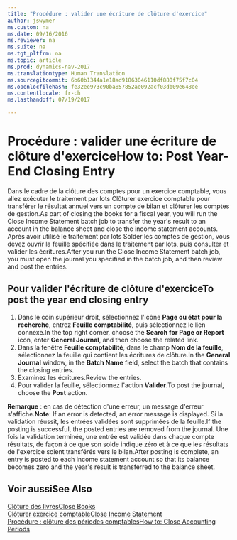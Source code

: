 ```yaml
---
title: "Procédure : valider une écriture de clôture d'exercice"
author: jswymer
ms.custom: na
ms.date: 09/16/2016
ms.reviewer: na
ms.suite: na
ms.tgt_pltfrm: na
ms.topic: article
ms.prod: dynamics-nav-2017
ms.translationtype: Human Translation
ms.sourcegitcommit: 6b60b1344a1e18ad91863046110df880f75f7c04
ms.openlocfilehash: fe32ee973c90ba857852ae092acf03db09e648ee
ms.contentlocale: fr-ch
ms.lasthandoff: 07/19/2017

---
```

# <a name="how-to-post-year-end-closing-entry"></a><span data-ttu-id="f0ed4-102">Procédure : valider une écriture de clôture d'exercice</span><span class="sxs-lookup"><span data-stu-id="f0ed4-102">How to: Post Year-End Closing Entry</span></span>
<span data-ttu-id="f0ed4-103">Dans le cadre de la clôture des comptes pour un exercice comptable, vous allez exécuter le traitement par lots Clôturer exercice comptable pour transférer le résultat annuel vers un compte de bilan et clôturer les comptes de gestion.</span><span class="sxs-lookup"><span data-stu-id="f0ed4-103">As part of closing the books for a fiscal year, you will run the Close Income Statement batch job to transfer the year's result to an account in the balance sheet and close the income statement accounts.</span></span> <span data-ttu-id="f0ed4-104">Après avoir utilisé le traitement par lots Solder les comptes de gestion, vous devez ouvrir la feuille spécifiée dans le traitement par lots, puis consulter et valider les écritures.</span><span class="sxs-lookup"><span data-stu-id="f0ed4-104">After you run the Close Income Statement batch job, you must open the journal you specified in the batch job, and then review and post the entries.</span></span>

## <a name="to-post-the-year-end-closing-entry"></a><span data-ttu-id="f0ed4-105">Pour valider l'écriture de clôture d'exercice</span><span class="sxs-lookup"><span data-stu-id="f0ed4-105">To post the year end closing entry</span></span>
1. <span data-ttu-id="f0ed4-106">Dans le coin supérieur droit, sélectionnez l'icône **Page ou état pour la recherche**, entrez **Feuille comptabilité**, puis sélectionnez le lien connexe.</span><span class="sxs-lookup"><span data-stu-id="f0ed4-106">In the top right corner, choose the **Search for Page or Report** icon, enter **General Journal**, and then choose the related link.</span></span>
2. <span data-ttu-id="f0ed4-107">Dans la fenêtre **Feuille comptabilité**, dans le champ **Nom de la feuille**, sélectionnez la feuille qui contient les écritures de clôture.</span><span class="sxs-lookup"><span data-stu-id="f0ed4-107">In the **General Journal** window, in the **Batch Name** field, select the batch that contains the closing entries.</span></span>
3. <span data-ttu-id="f0ed4-108">Examinez les écritures.</span><span class="sxs-lookup"><span data-stu-id="f0ed4-108">Review the entries.</span></span>
4. <span data-ttu-id="f0ed4-109">Pour valider la feuille, sélectionnez l'action **Valider**.</span><span class="sxs-lookup"><span data-stu-id="f0ed4-109">To post the journal, choose the **Post** action.</span></span>

<span data-ttu-id="f0ed4-110">**Remarque** : en cas de détection d'une erreur, un message d'erreur s'affiche.</span><span class="sxs-lookup"><span data-stu-id="f0ed4-110">**Note**: If an error is detected, an error message is displayed.</span></span> <span data-ttu-id="f0ed4-111">Si la validation réussit, les entrées validées sont supprimées de la feuille.</span><span class="sxs-lookup"><span data-stu-id="f0ed4-111">If the posting is successful, the posted entries are removed from the journal.</span></span> <span data-ttu-id="f0ed4-112">Une fois la validation terminée, une entrée est validée dans chaque compte résultats, de façon à ce que son solde indique zéro et à ce que les résultats de l'exercice soient transférés vers le bilan.</span><span class="sxs-lookup"><span data-stu-id="f0ed4-112">After posting is complete, an entry is posted to each income statement account so that its balance becomes zero and the year's result is transferred to the balance sheet.</span></span>

## <a name="see-also"></a><span data-ttu-id="f0ed4-113">Voir aussi</span><span class="sxs-lookup"><span data-stu-id="f0ed4-113">See Also</span></span>
[<span data-ttu-id="f0ed4-114">Clôture des livres</span><span class="sxs-lookup"><span data-stu-id="f0ed4-114">Close Books</span></span>](year-close-books.md)  
[<span data-ttu-id="f0ed4-115">Clôturer exercice comptable</span><span class="sxs-lookup"><span data-stu-id="f0ed4-115">Close Income Statement</span></span>](year-close-income-statement.md)  
[<span data-ttu-id="f0ed4-116">Procédure : clôture des périodes comptables</span><span class="sxs-lookup"><span data-stu-id="f0ed4-116">How to: Close Accounting Periods</span></span>](year-close-account-periods.md)  
